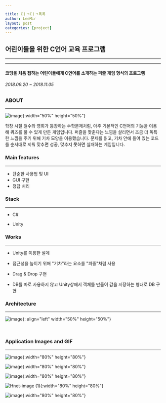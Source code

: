 ```yaml
---

title: CㅣㄱCㅣㄱ폭폭
author: LeeMir
layout: post
categories: [project]
---
```

## 어린이들을 위한 C언어 교육 프로그램
- - -
- - -

#### 코딩을 처음 접하는 어린이들에게 C언어를 소개하는 퍼즐 게임 형식의 프로그램

###### 2018.09.20 ~ 2018.11.05 



### ABOUT

***

![image](https://user-images.githubusercontent.com/42960217/102470753-b7092000-4097-11eb-8ce0-5b33a77773a4.png){:width="50%" height="50%"}

학창 시절 철수와 영희가 등장하는 수학문제처럼, 아주 기본적인 C언어의 기능을 이용해 퀴즈를 풀 수 있게 만든 게임입니다. 퍼즐을 맞춘다는 느낌을 살리면서 조금 더 독특한 느낌을 주기 위해 기차 모양을 이용했습니다. 문제를 읽고, 기차 안에 들어 있는 코드를 순서대로 끼워 맞추면 성공, 맞추지 못하면 실패하는 게임입니다.



### Main features

***

- 단순한 사용법 및 UI
- GUI 구현
- 정답 처리



### Stack

***

- C#

- Unity



### Works

***

- Unity를 이용한 설계

- 접근성을 높이기 위해 "기차"라는 요소를 "퍼즐"처럼 사용

- Drag & Drop 구현

- DB를 따로 사용하지 않고 Unity상에서 객체를 만들어 값을 저장하는 형태로 DB 구현

  


### Architecture

***



![image](https://user-images.githubusercontent.com/42960217/102469005-98098e80-4095-11eb-9473-39e324cf5aea.png){: align="left" width="50%" height="50%"}

<br/>

### Application Images and GIF

***
![image](https://user-images.githubusercontent.com/42960217/102491867-2c82e980-40b4-11eb-8e95-9c095fd8c684.png){:width="80%" height="80%"}

![image](https://user-images.githubusercontent.com/42960217/102491333-5e478080-40b3-11eb-86c0-e1b045178e66.png){:width="80%" height="80%"}

![image](https://user-images.githubusercontent.com/42960217/102472102-4e22a780-4099-11eb-8ba4-339c272ff04a.png){:width="80%" height="80%"}

![Hnet-image (1)](https://user-images.githubusercontent.com/42960217/102490575-5dfab580-40b2-11eb-8956-80be1c652e72.gif){:width="80%" height="80%"}

![image](https://user-images.githubusercontent.com/42960217/102491772-0b21fd80-40b4-11eb-9b16-feec373d9dcc.png){:width="80%" height="80%"}
